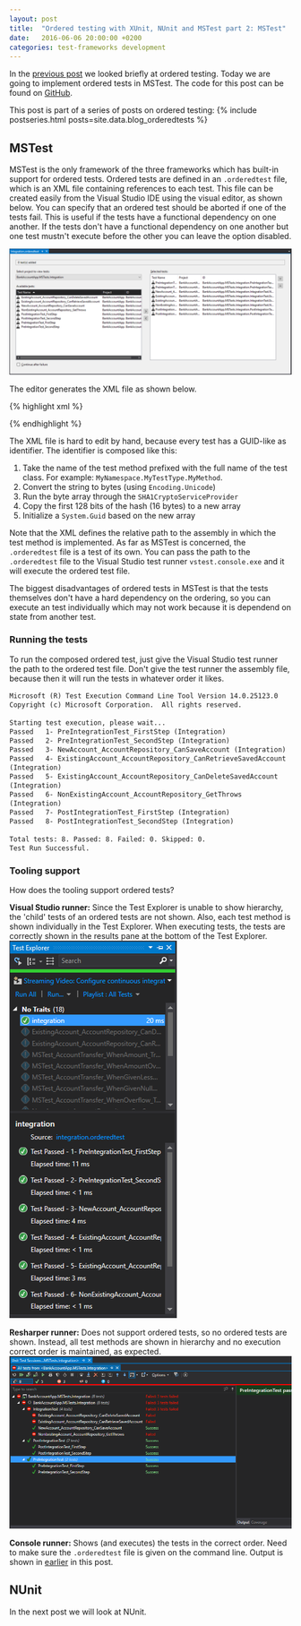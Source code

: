 ```yaml
---
layout: post
title:  "Ordered testing with XUnit, NUnit and MSTest part 2: MSTest"
date:   2016-06-06 20:00:00 +0200
categories: test-frameworks development
---
```


In the [previous post](/blog/2016/06/05/ordered-tests-with-nunit-mstest-xunit-pt1) we looked briefly at ordered testing. Today we are going to implement ordered tests in MSTest. The code for this post can be found on [GitHub](https://github.com/Sebazzz/NetUnitTestComparison/tree/2016-06-05). 

This post is part of a series of posts on ordered testing:
{% include postseries.html posts=site.data.blog_orderedtests %}

## MSTest
MSTest is the only framework of the three frameworks which has built-in support for ordered tests. Ordered tests are defined in an `.orderedtest` file, which is an XML file containing references to each test. This file can be created easily from the Visual Studio IDE using the visual editor, as shown below. You can specify that an ordered test should be aborted if one of the tests fail. This is useful if the tests have a functional dependency on one another. If the tests don't have a functional dependency on one another but one test mustn't execute before the other you can leave the option disabled.

![Visual Studio Ordered Test Editor](/images/blog/2016-06-05-ordered-tests-with-nunit-mstest-xunit-pt1-orderedtest-mstest.png)

The editor generates the XML file as shown below.

{% highlight xml %}
<?xml version="1.0" encoding="UTF-8"?>
<OrderedTest name="Integration" storage="z:\dev\netunittestcomparison\src\bankaccountapp.mstests.integration\integration.orderedtest" id="ebc36c0f-9d20-49c7-8c2f-c64839da8cc9" xmlns="http://microsoft.com/schemas/VisualStudio/TeamTest/2010">
  <TestLinks>
    <TestLink id="713421ca-4c7f-1c43-590e-b68d681c6952" name="PreIntegrationTest_FirstStep" storage="bin\debug\bankaccountapp.mstests.integration.dll" type="Microsoft.VisualStudio.TestTools.TestTypes.Unit.UnitTestElement, Microsoft.VisualStudio.QualityTools.Tips.UnitTest.ObjectModel, Version=14.0.0.0, Culture=neutral, PublicKeyToken=b03f5f7f11d50a3a" />
    <TestLink id="3a5d229c-73b4-bd13-5d64-4793126417dc" name="PreIntegrationTest_SecondStep" storage="bin\debug\bankaccountapp.mstests.integration.dll" type="Microsoft.VisualStudio.TestTools.TestTypes.Unit.UnitTestElement, Microsoft.VisualStudio.QualityTools.Tips.UnitTest.ObjectModel, Version=14.0.0.0, Culture=neutral, PublicKeyToken=b03f5f7f11d50a3a" />
    <!-- Removed for brevity -->
  </TestLinks>
</OrderedTest>
{% endhighlight %}

The XML file is hard to edit by hand, because every test has a GUID-like as identifier. The identifier is composed like this:

1. Take the name of the test method prefixed with the full name of the test class. For example: `MyNamespace.MyTestType.MyMethod`.
2. Convert the string to bytes (using `Encoding.Unicode`)
3. Run the byte array through the `SHA1CryptoServiceProvider`
4. Copy the first 128 bits of the hash (16 bytes) to a new array
5. Initialize a `System.Guid` based on the new array

Note that the XML defines the relative path to the assembly in which the test method is implemented. As far as MSTest is concerned, the `.orderedtest` file is a test of its own. You can pass the path to the `.orderedtest` file to the Visual Studio test runner `vstest.console.exe` and it will execute the ordered test file.

The biggest disadvantages of ordered tests in MSTest is that the tests themselves don't have a hard dependency on the ordering, so you can execute an test individually which may not work because it is dependend on state from another test.

### Running the tests
To run the composed ordered test, just give the Visual Studio test runner the path to the ordered test file. Don't give the test runner the assembly file, because then it will run the tests in whatever order it likes.

```
Microsoft (R) Test Execution Command Line Tool Version 14.0.25123.0
Copyright (c) Microsoft Corporation.  All rights reserved.

Starting test execution, please wait...
Passed   1- PreIntegrationTest_FirstStep (Integration)
Passed   2- PreIntegrationTest_SecondStep (Integration)
Passed   3- NewAccount_AccountRepository_CanSaveAccount (Integration)
Passed   4- ExistingAccount_AccountRepository_CanRetrieveSavedAccount (Integration)
Passed   5- ExistingAccount_AccountRepository_CanDeleteSavedAccount (Integration)
Passed   6- NonExistingAccount_AccountRepository_GetThrows (Integration)
Passed   7- PostIntegrationTest_FirstStep (Integration)
Passed   8- PostIntegrationTest_SecondStep (Integration)

Total tests: 8. Passed: 8. Failed: 0. Skipped: 0.
Test Run Successful.
```

### Tooling support
How does the tooling support ordered tests?

**Visual Studio runner:** Since the Test Explorer is unable to show hierarchy, the 'child' tests of an ordered tests are not shown. Also, each test method is shown individually in the Test Explorer. When executing tests, the tests are correctly shown in the results pane at the bottom of the Test Explorer.
![Test Explorer showing ordered tests](/images/blog/2016-06-06-ordered-tests-with-nunit-mstest-xunit-pt2-mstest-testexplorer.png)

**Resharper runner:** Does not support ordered tests, so no ordered tests are shown. Instead, all test methods are shown in hierarchy and no execution correct order is maintained, as expected.
![Resharper Test runner](/images/blog/2016-06-06-ordered-tests-with-nunit-mstest-xunit-pt2-mstest-resharper.png)

**Console runner:** Shows (and executes) the tests in the correct order. Need to make sure the `.orderedtest` file is given on the command line. Output is shown in [earlier](#running-the-tests) in this post.

## NUnit
In the next post we will look at NUnit.